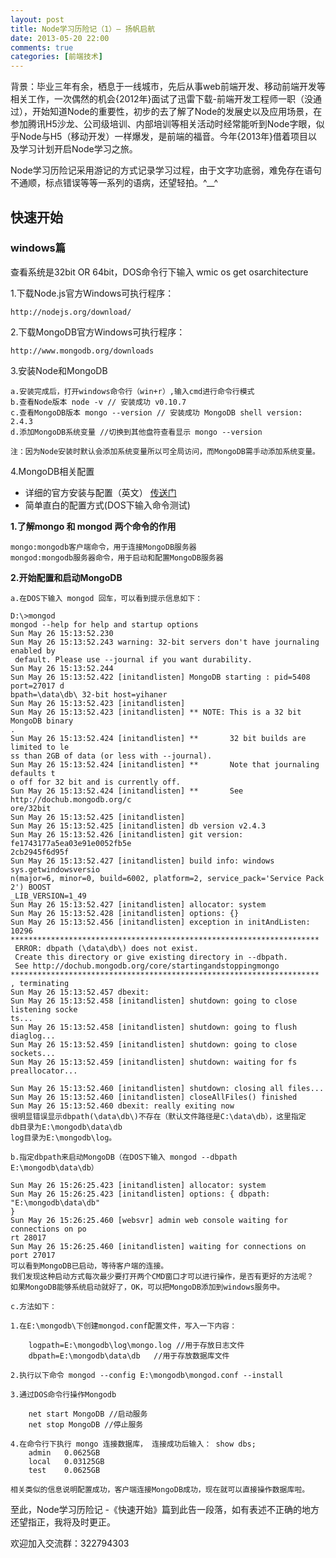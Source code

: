 ```yaml
---
layout: post
title: Node学习历险记（1）— 扬帆启航
date: 2013-05-20 22:00
comments: true
categories: [前端技术]
---
```


背景：毕业三年有余，栖息于一线城市，先后从事web前端开发、移动前端开发等相关工作，一次偶然的机会{2012年}面试了迅雷下载-前端开发工程师一职（没通过），开始知道Node的重要性，初步的去了解了Node的发展史以及应用场景，在参加腾讯H5沙龙、公司级培训、内部培训等相关活动时经常能听到Node字眼，似乎Node与H5（移动开发）一样爆发，是前端的福音。今年{2013年}借着项目以及学习计划开启Node学习之旅。

Node学习历险记采用游记的方式记录学习过程，由于文字功底弱，难免存在语句不通顺，标点错误等等一系列的语病，还望轻拍。^__^

## 快速开始

### windows篇

查看系统是32bit OR 64bit，DOS命令行下输入 wmic os get osarchitecture

1.下载Node.js官方Windows可执行程序：

    http://nodejs.org/download/

2.下载MongoDB官方Windows可执行程序：

    http://www.mongodb.org/downloads

3.安装Node和MongoDB

    a.安装完成后，打开windows命令行（win+r）,输入cmd进行命令行模式
    b.查看Node版本 node -v // 安装成功 v0.10.7
    c.查看MongoDB版本 mongo --version // 安装成功 MongoDB shell version: 2.4.3 
    d.添加MongoDB系统变量 //切换到其他盘符查看显示 mongo --version
    
    注：因为Node安装时默认会添加系统变量所以可全局访问，而MongoDB需手动添加系统变量。

4.MongoDB相关配置

+ 详细的官方安装与配置（英文） [传送门](http://docs.mongodb.org/manual/tutorial/install-mongodb-on-windows/)
+ 简单直白的配置方式(DOS下输入命令测试)

**1.了解mongo 和 mongod 两个命令的作用**  

    mongo:mongodb客户端命令，用于连接MongoDB服务器
    mongod:mongodb服务器命令，用于启动和配置MongoDB服务器

**2.开始配置和启动MongoDB**

    a.在DOS下输入 mongod 回车，可以看到提示信息如下：
    
    D:\>mongod
    mongod --help for help and startup options
    Sun May 26 15:13:52.230
    Sun May 26 15:13:52.243 warning: 32-bit servers don't have journaling enabled by
     default. Please use --journal if you want durability.
    Sun May 26 15:13:52.244
    Sun May 26 15:13:52.422 [initandlisten] MongoDB starting : pid=5408 port=27017 d
    bpath=\data\db\ 32-bit host=yihaner
    Sun May 26 15:13:52.423 [initandlisten]
    Sun May 26 15:13:52.423 [initandlisten] ** NOTE: This is a 32 bit MongoDB binary
    .
    Sun May 26 15:13:52.424 [initandlisten] **       32 bit builds are limited to le
    ss than 2GB of data (or less with --journal).
    Sun May 26 15:13:52.424 [initandlisten] **       Note that journaling defaults t
    o off for 32 bit and is currently off.
    Sun May 26 15:13:52.424 [initandlisten] **       See http://dochub.mongodb.org/c
    ore/32bit
    Sun May 26 15:13:52.425 [initandlisten]
    Sun May 26 15:13:52.425 [initandlisten] db version v2.4.3
    Sun May 26 15:13:52.426 [initandlisten] git version: fe1743177a5ea03e91e0052fb5e
    2cb2945f6d95f
    Sun May 26 15:13:52.427 [initandlisten] build info: windows sys.getwindowsversio
    n(major=6, minor=0, build=6002, platform=2, service_pack='Service Pack 2') BOOST
    _LIB_VERSION=1_49
    Sun May 26 15:13:52.427 [initandlisten] allocator: system
    Sun May 26 15:13:52.428 [initandlisten] options: {}
    Sun May 26 15:13:52.456 [initandlisten] exception in initAndListen: 10296
    *********************************************************************
     ERROR: dbpath (\data\db\) does not exist.
     Create this directory or give existing directory in --dbpath.
     See http://dochub.mongodb.org/core/startingandstoppingmongo
    *********************************************************************
    , terminating
    Sun May 26 15:13:52.457 dbexit:
    Sun May 26 15:13:52.458 [initandlisten] shutdown: going to close listening socke
    ts...
    Sun May 26 15:13:52.458 [initandlisten] shutdown: going to flush diaglog...
    Sun May 26 15:13:52.459 [initandlisten] shutdown: going to close sockets...
    Sun May 26 15:13:52.459 [initandlisten] shutdown: waiting for fs preallocator...
    
    Sun May 26 15:13:52.460 [initandlisten] shutdown: closing all files...
    Sun May 26 15:13:52.460 [initandlisten] closeAllFiles() finished
    Sun May 26 15:13:52.460 dbexit: really exiting now
    很明显错误显示dbpath(\data\db\)不存在（默认文件路径是C:\data\db），这里指定
    db目录为E:\mongodb\data\db
    log目录为E:\mongodb\log。
    
    b.指定dbpath来启动MongoDB（在DOS下输入 mongod --dbpath E:\mongodb\data\db）
    
    Sun May 26 15:26:25.423 [initandlisten] allocator: system
    Sun May 26 15:26:25.423 [initandlisten] options: { dbpath: "E:\mongodb\data\db"
    }
    Sun May 26 15:26:25.460 [websvr] admin web console waiting for connections on po
    rt 28017
    Sun May 26 15:26:25.460 [initandlisten] waiting for connections on port 27017
    可以看到MongoDB已启动，等待客户端的连接。
    我们发现这种启动方式每次最少要打开两个CMD窗口才可以进行操作，是否有更好的方法呢？
    如果MongoDB能够系统启动就好了，OK，可以把MongoDB添加到windows服务中。
    
    c.方法如下：

    1.在E:\mongodb\下创建mongod.conf配置文件，写入一下内容：

        logpath=E:\mongodb\log\mongo.log //用于存放日志文件
        dbpath=E:\mongodb\data\db   //用于存放数据库文件

    2.执行以下命令 mongod --config E:\mongodb\mongod.conf --install

    3.通过DOS命令行操作Mongodb

        net start MongoDB //启动服务
        net stop MongoDB //停止服务
    
    4.在命令行下执行 mongo 连接数据库， 连接成功后输入： show dbs;
        admin   0.0625GB
        local   0.03125GB
        test    0.0625GB

    相关类似的信息说明配置成功，客户端连接MongoDB成功，现在就可以直接操作数据库啦。

至此，Node学习历险记 -《快速开始》篇到此告一段落，如有表述不正确的地方还望指正，我将及时更正。

欢迎加入交流群：322794303
